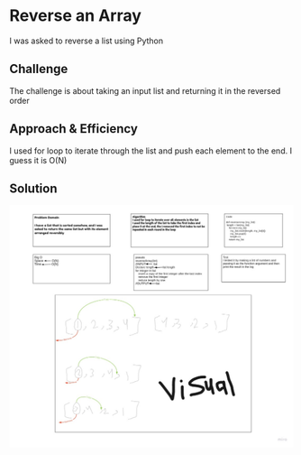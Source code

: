 # Reverse an Array

I was asked to reverse a list using Python

## Challenge

The challenge is about taking an input list and returning it in the reversed order

## Approach & Efficiency

I used for loop to iterate through the list and push each element to the end.
I guess it is O(N)

## Solution

![White_Board](../../../Assets/Array-reverse.jpg)
